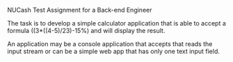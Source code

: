 NUCash Test Assignment for a Back-end Engineer

The task is to develop a simple calculator application that is able to accept a formula ((3*((4-5)/23)-15%) and will display the result.

An application may be a console application that accepts that reads the input stream or can be a simple web app that has only one text input field.
